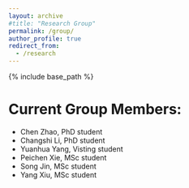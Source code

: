 ```yaml
---
layout: archive
#title: "Research Group"
permalink: /group/
author_profile: true
redirect_from:
  - /research
---
```


{% include base_path %}

Current Group Members:
=====
- Chen Zhao, PhD student
- Changshi Li, PhD student
- Yuanhua Yang, Visting student
- Peichen Xie, MSc student
- Song Jin, MSc student
- Yang Xiu, MSc student
